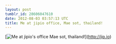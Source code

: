 ```yaml
---
layout: post
tumblr_id: 28606047610
date: 2012-08-03 03:57:13 UTC
title: Me at jipio office, Mae sot, thailand!
---
```


[![Me at [jipio](http://twitter.com/jip_io)'s office Mae sot, thailand!](http://25.media.tumblr.com/tumblr_m85uquEyP51rnlwzyo1_1280.jpg)](http://jip.io)
